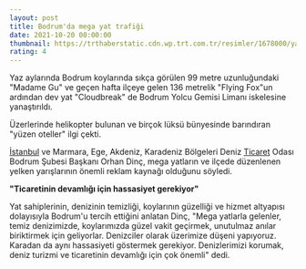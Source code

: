 ```yaml
--- 
layout: post
title: Bodrum'da mega yat trafiği
date: 2021-10-20 00:00:00
thumbnail: https://trthaberstatic.cdn.wp.trt.com.tr/resimler/1678000/yat-aa-1678302.jpg
rating: 4
---
```

<p>
	Yaz aylarında Bodrum koylarında sıkça görülen 99 metre uzunluğundaki "Madame Gu" ve geçen hafta ilçeye gelen 136 metrelik "Flying Fox"un ardından dev yat "Cloudbreak" de Bodrum Yolcu Gemisi Limanı iskelesine yanaştırıldı.</p>
<p>
	Üzerlerinde helikopter bulunan ve birçok lüksü bünyesinde barındıran "yüzen oteller" ilgi çekti.</p>
<p>
	<a href="https://www.trthaber.com/etiket/istanbul/" target="_blank">İstanbul</a> ve Marmara, Ege, Akdeniz, Karadeniz Bölgeleri Deniz <a href="https://www.trthaber.com/etiket/ticaret/" target="_blank">Ticaret</a> Odası Bodrum Şubesi Başkanı Orhan Dinç, mega yatların ve ilçede düzenlenen yelken yarışlarının önemli reklam kaynağı olduğunu söyledi.</p>
<p>
	<strong>"Ticaretinin devamlığı için hassasiyet gerekiyor"</strong></p>
<p>
	Yat sahiplerinin, denizinin temizliği, koylarının güzelliği ve hizmet altyapısı dolayısıyla Bodrum'u tercih ettiğini anlatan Dinç, "Mega yatlarla gelenler, temiz denizimizde, koylarımızda güzel vakit geçirmek, unutulmaz anılar biriktirmek için geliyorlar. Denizciler olarak üzerimize düşeni yapıyoruz. Karadan da aynı hassasiyeti göstermek gerekiyor. Denizlerimizi korumak, deniz turizmi ve ticaretinin devamlığı için çok önemli" dedi.</p>
